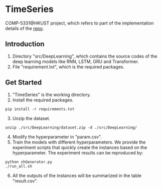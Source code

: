 # TimeSeries
COMP-5331@HKUST project, which refers to part of the implementation details of the [repo](https://github.com/thuml/Autoformer/tree/main).

## Introduction

1. Directory "src/DeepLearning", which contains the source codes of the deep learning models like RNN, LSTM, GRU and Transformer.
2. File "requirement.txt", which is the required packages.


## Get Started
1. "TimeSeries" is the working directory.
2. Install the required packages.
```
pip install -r requirements.txt
```
3. Unzip the dataset.

```
unzip ./src/DeepLearning/dataset.zip -d ./src/DeepLearning/
```

4. Modify the hyperparameter in "param.csv".
5. Train the models with different hyperparameters. We provide the experiment scripts that quickly create the instances based on the hyperparameter. The experiment results can be reproduced by:

```
python shGenerator.py
./run_all.sh
```

6. All the outputs of the instances will be summarized in the table "result.csv".
